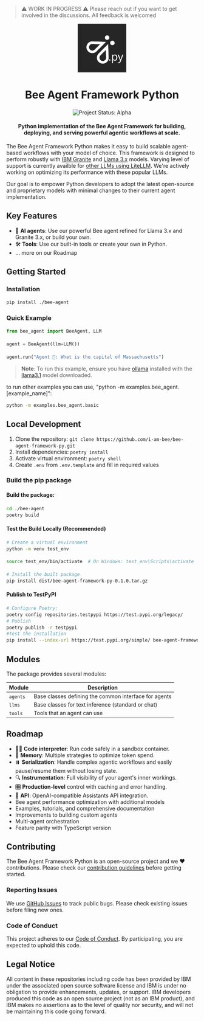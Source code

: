 > ⚠️ WORK IN PROGRESS ⚠️
> Please reach out if you want to get involved in the discussions.
> All feedback is welcomed

<p align="center">
    <img alt="Bee Framework logo" src="docs/assets//Bee_Dark.svg" height="128">
    <h1 align="center">Bee Agent Framework Python</h1>
</p>

<p align="center">
  <img align="center" alt="Project Status: Alpha" src="https://img.shields.io/badge/Status-Alpha-red">
  <h4 align="center">Python implementation of the Bee Agent Framework for building, deploying, and serving powerful agentic workflows at scale.</h4>
</p>

The Bee Agent Framework Python makes it easy to build scalable agent-based workflows with your model of choice. This framework is designed to perform robustly with [IBM Granite](https://www.ibm.com/granite?adoper=255252_0_LS1) and [Llama 3.x](https://ai.meta.com/blog/meta-llama-3-1/) models. Varying level of support is currently availble for [other LLMs using LiteLLM](https://docs.litellm.ai/docs/providers). We're actively working on optimizing its performance with these popular LLMs.

Our goal is to empower Python developers to adopt the latest open-source and proprietary models with minimal changes to their current agent implementation.

## Key Features

- 🤖 **AI agents**: Use our powerful Bee agent refined for Llama 3.x and Granite 3.x, or build your own.
- 🛠️ **Tools**: Use our built-in tools or create your own in Python.
- ... more on our Roadmap

## Getting Started

### Installation

```bash
pip install ./bee-agent
```

### Quick Example

```python
from bee_agent import BeeAgent, LLM

agent = BeeAgent(llm=LLM())

agent.run("Agent 🤖: What is the capital of Massachusetts")
```

> **Note**: To run this example, ensure you have [ollama](https://ollama.com) installed with the [llama3.1](https://ollama.com/library/llama3.1) model downloaded.

to run other examples you can use, "python -m examples.bee_agent.[example_name]":

```bash
python -m examples.bee_agent.basic
```

## Local Development

1. Clone the repository: `git clone https://github.com/i-am-bee/bee-agent-framework-py.git`
2. Install dependencies: `poetry install`
3. Activate virtual environment: `poetry shell`
4. Create `.env` from `.env.template` and fill in required values


### Build the pip package

#### Build the package:

```bash
cd ./bee-agent
poetry build
```

#### Test the Build Locally (Recommended)

```bash
# Create a virtual environment
python -m venv test_env

source test_env/bin/activate  # On Windows: test_env\Scripts\activate

# Install the built package
pip install dist/bee-agent-framework-py-0.1.0.tar.gz
```

#### Publish to TestPyPI

```bash
# Configure Poetry:
poetry config repositories.testpypi https://test.pypi.org/legacy/
# Publish
poetry publish -r testpypi
#Test the installation
pip install --index-url https://test.pypi.org/simple/ bee-agent-framework-py
```

## Modules

The package provides several modules:

| Module   | Description                                           |
| -------- | ----------------------------------------------------- |
| `agents` | Base classes defining the common interface for agents |
| `llms`   | Base classes for text inference (standard or chat)    |
| `tools`  | Tools that an agent can use                           |

## Roadmap

- 👩‍💻 **Code interpreter**: Run code safely in a sandbox container.
- 💾 **Memory**: Multiple strategies to optimize token spend.
- ⏸️ **Serialization**: Handle complex agentic workflows and easily pause/resume them without losing state.
- 🔍 **Instrumentation**: Full visibility of your agent's inner workings.
- 🎛️ **Production-level** control with caching and error handling.
- 🔁 **API**: OpenAI-compatible Assistants API integration.
- Bee agent performance optimization with additional models
- Examples, tutorials, and comprehensive documentation
- Improvements to building custom agents
- Multi-agent orchestration
- Feature parity with TypeScript version

## Contributing

The Bee Agent Framework Python is an open-source project and we ❤️ contributions. Please check our [contribution guidelines](./CONTRIBUTING.md) before getting started.

### Reporting Issues

We use [GitHub Issues](https://github.com/i-am-bee/bee-agent-framework-py/issues) to track public bugs. Please check existing issues before filing new ones.

### Code of Conduct

This project adheres to our [Code of Conduct](./CODE_OF_CONDUCT.md). By participating, you are expected to uphold this code.

## Legal Notice

All content in these repositories including code has been provided by IBM under the associated open source software license and IBM is under no obligation to provide enhancements, updates, or support. IBM developers produced this code as an open source project (not as an IBM product), and IBM makes no assertions as to the level of quality nor security, and will not be maintaining this code going forward.
